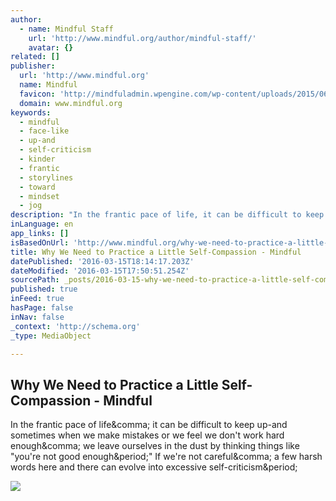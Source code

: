 ```yaml
---
author:
  - name: Mindful Staff
    url: 'http://www.mindful.org/author/mindful-staff/'
    avatar: {}
related: []
publisher:
  url: 'http://www.mindful.org'
  name: Mindful
  favicon: 'http://mindfuladmin.wpengine.com/wp-content/uploads/2015/06/favicon.ico'
  domain: www.mindful.org
keywords:
  - mindful
  - face-like
  - up-and
  - self-criticism
  - kinder
  - frantic
  - storylines
  - toward
  - mindset
  - jog
description: "In the frantic pace of life, it can be difficult to keep up-and sometimes when we make mistakes or we feel we don't work hard enough, we leave ourselves in the dust by thinking things like \"you're not good enough.\" If we're not careful, a few harsh words here and there can evolve into excessive self-criticism."
inLanguage: en
app_links: []
isBasedOnUrl: 'http://www.mindful.org/why-we-need-to-practice-a-little-self-compassion/?utm_source=Mindful+Newsletter&utm_campaign=509da7bd09-Mf_Weekly_March_15_20163_15_2016&utm_medium=email&utm_term=0_6d03e8c02c-509da7bd09-21005377'
title: Why We Need to Practice a Little Self-Compassion - Mindful
datePublished: '2016-03-15T18:14:17.203Z'
dateModified: '2016-03-15T17:50:51.254Z'
sourcePath: _posts/2016-03-15-why-we-need-to-practice-a-little-self-compassion-mindful.md
published: true
inFeed: true
hasPage: false
inNav: false
_context: 'http://schema.org'
_type: MediaObject

---
```

<article style=""><h1>Why We Need to Practice a Little Self-Compassion - Mindful</h1><p>In the frantic pace of life&amp;comma; it can be difficult to keep up-and sometimes when we make mistakes or we feel we don't work hard enough&amp;comma; we leave ourselves in the dust by thinking things like "you're not good enough&amp;period;" If we're not careful&amp;comma; a few harsh words here and there can evolve into excessive self-criticism&amp;period;</p><img src="http://www.mindful.org/wp-content/uploads/2016/03/self-compassion-hpg.jpg" /></article>
